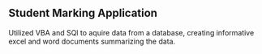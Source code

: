 Student Marking Application
--------------------------------
Utilized VBA and SQl to aquire data from a database, creating informative excel and word documents summarizing the data. 
